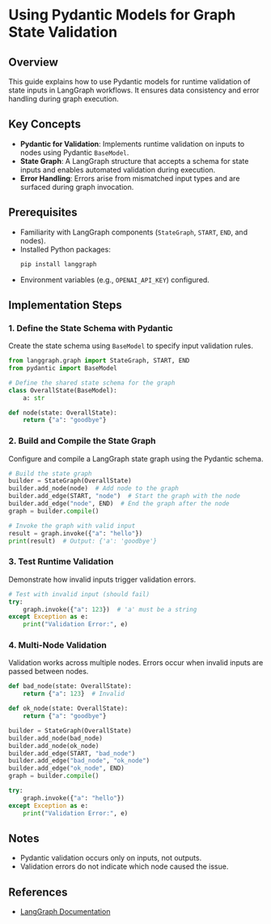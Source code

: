 # Using Pydantic Models for Graph State Validation

## Overview
This guide explains how to use Pydantic models for runtime validation of state inputs in LangGraph workflows. It ensures data consistency and error handling during graph execution.

## Key Concepts
- **Pydantic for Validation**: Implements runtime validation on inputs to nodes using Pydantic `BaseModel`.
- **State Graph**: A LangGraph structure that accepts a schema for state inputs and enables automated validation during execution.
- **Error Handling**: Errors arise from mismatched input types and are surfaced during graph invocation.

## Prerequisites
- Familiarity with LangGraph components (`StateGraph`, `START`, `END`, and nodes).
- Installed Python packages:
  ```bash
  pip install langgraph
  ```
- Environment variables (e.g., `OPENAI_API_KEY`) configured.

## Implementation Steps

### 1. Define the State Schema with Pydantic
Create the state schema using `BaseModel` to specify input validation rules.

```python
from langgraph.graph import StateGraph, START, END
from pydantic import BaseModel

# Define the shared state schema for the graph
class OverallState(BaseModel):
    a: str

def node(state: OverallState):
    return {"a": "goodbye"}
```

### 2. Build and Compile the State Graph
Configure and compile a LangGraph state graph using the Pydantic schema.

```python
# Build the state graph
builder = StateGraph(OverallState)
builder.add_node(node)  # Add node to the graph
builder.add_edge(START, "node")  # Start the graph with the node
builder.add_edge("node", END)  # End the graph after the node
graph = builder.compile()

# Invoke the graph with valid input
result = graph.invoke({"a": "hello"})
print(result)  # Output: {'a': 'goodbye'}
```

### 3. Test Runtime Validation
Demonstrate how invalid inputs trigger validation errors.

```python
# Test with invalid input (should fail)
try:
    graph.invoke({"a": 123})  # 'a' must be a string
except Exception as e:
    print("Validation Error:", e)
```

### 4. Multi-Node Validation
Validation works across multiple nodes. Errors occur when invalid inputs are passed between nodes.

```python
def bad_node(state: OverallState):
    return {"a": 123}  # Invalid

def ok_node(state: OverallState):
    return {"a": "goodbye"}

builder = StateGraph(OverallState)
builder.add_node(bad_node)
builder.add_node(ok_node)
builder.add_edge(START, "bad_node")
builder.add_edge("bad_node", "ok_node")
builder.add_edge("ok_node", END)
graph = builder.compile()

try:
    graph.invoke({"a": "hello"})
except Exception as e:
    print("Validation Error:", e)
```

## Notes
- Pydantic validation occurs only on inputs, not outputs.
- Validation errors do not indicate which node caused the issue.

## References
- [LangGraph Documentation](https://langchain-ai.github.io/langgraph/how-tos/state-model/)